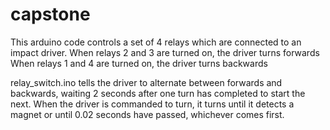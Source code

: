 # capstone
This arduino code controls a set of 4 relays which are connected to an impact driver.
When relays 2 and 3 are turned on, the driver turns forwards
When relays 1 and 4 are turned on, the driver turns backwards

relay_switch.ino tells the driver to alternate between forwards and backwards, waiting 2 
seconds after one turn has completed to start the next.
When the driver is commanded to turn, it turns until it detects a magnet or until 0.02 seconds 
have passed, whichever comes first.
